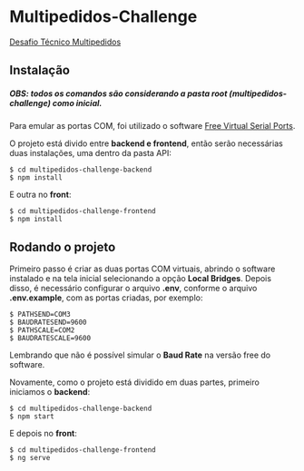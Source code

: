 # Multipedidos-Challenge

[Desafio Técnico Multipedidos](https://pool-chicory-54c.notion.site/Desafio-T-cnico-Multipedidos-f65b568762064e64a0d8f7c49a219c59)

## Instalação
##### OBS: todos os comandos são considerando a pasta root (multipedidos-challenge) como inicial.

Para emular as portas COM, foi utilizado o software [Free Virtual Serial Ports](https://freevirtualserialports.com/).

O projeto está divido entre **backend e frontend**, então serão necessárias duas instalações, uma dentro da pasta API:

    $ cd multipedidos-challenge-backend
    $ npm install

E outra no **front**:

    $ cd multipedidos-challenge-frontend
    $ npm install

## Rodando o projeto

Primeiro passo é criar as duas portas COM virtuais, abrindo o software instalado e na tela inicial selecionando a opção **Local Bridges**.
Depois disso, é necessário configurar o arquivo **.env**, conforme o arquivo **.env.example**, com as portas criadas, por exemplo:
    
    $ PATHSEND=COM3
    $ BAUDRATESEND=9600
    $ PATHSCALE=COM2
    $ BAUDRATESCALE=9600

Lembrando que não é possível simular o **Baud Rate** na versão free do software.

Novamente, como o projeto está dividido em duas partes, primeiro iniciamos o **backend**:

    $ cd multipedidos-challenge-backend
    $ npm start

E depois no **front**:

    $ cd multipedidos-challenge-frontend
    $ ng serve

